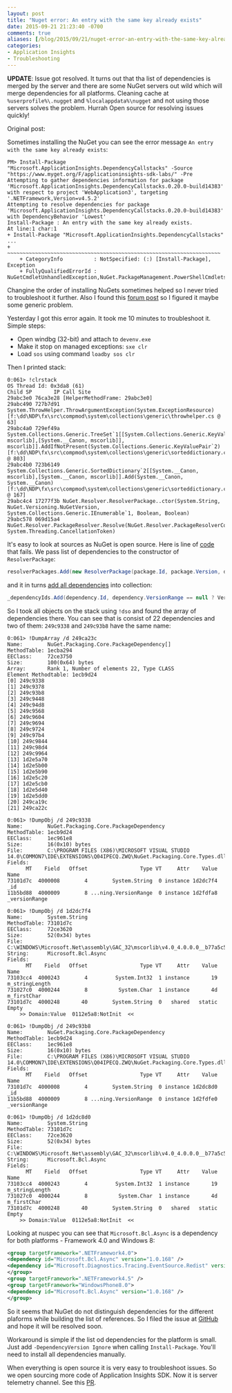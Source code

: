 ```yaml
---
layout: post
title: "Nuget error: An entry with the same key already exists"
date: 2015-09-21 21:23:40 -0700
comments: true
aliases: [/blog/2015/09/21/nuget-error-an-entry-with-the-same-key-already-exists/]
categories: 
- Application Insights
- Troubleshooting
---
```

**UPDATE**: Issue got resolved. It turns out that tha list of dependencies is merged by the server and there are some NuGet servers out wild which will merge dependencies for all platforms. Cleaning cache at ```%userprofile%\.nugget```  and  ```%localappdata%\nugget``` and not using those servers solves the problem. Hurrah Open source for resolving issues quickly!

Original post:

Sometimes installing the NuGet you can see the error message ```An entry with the same key already exists```:
  
```
PM> Install-Package "Microsoft.ApplicationInsights.DependencyCallstacks" -Source "https://www.myget.org/F/applicationinsights-sdk-labs/" -Pre
Attempting to gather dependencies information for package 'Microsoft.ApplicationInsights.DependencyCallstacks.0.20.0-build14383' with respect to project 'WebApplication3', targeting '.NETFramework,Version=v4.5.2'
Attempting to resolve dependencies for package 'Microsoft.ApplicationInsights.DependencyCallstacks.0.20.0-build14383' with DependencyBehavior 'Lowest'
Install-Package : An entry with the same key already exists.
At line:1 char:1
+ Install-Package "Microsoft.ApplicationInsights.DependencyCallstacks"  ...
+ ~~~~~~~~~~~~~~~~~~~~~~~~~~~~~~~~~~~~~~~~~~~~~~~~~~~~~~~~~~~~~~~~~~~~~
    + CategoryInfo          : NotSpecified: (:) [Install-Package], Exception
    + FullyQualifiedErrorId : NuGetCmdletUnhandledException,NuGet.PackageManagement.PowerShellCmdlets.InstallPackageCommand
```

Changine the order of installing NuGets sometimes helped so I never tried to troubleshoot it further. Also I found this [forum post](https://social.msdn.microsoft.com/Forums/en-US/b2f113a9-eeef-44d4-b9fe-d7aa98295d99/cant-install-nuget-package-in-vs2015?forum=AzureKeyVault&prof=required) so I figured it maybe some generic problem.

Yesterday I got this error again. It took me 10 minutes to troubleshoot it. Simple steps:

- Open windbg (32-bit) and attach to ```devenv.exe```
- Make it stop on managed exceptions: ```sxe clr``` 
- Load ```sos``` using command ```loadby sos clr```

Then I printed stack:

```
0:061> !clrstack
OS Thread Id: 0x3da8 (61)
Child SP       IP Call Site
29abc3e0 76ca3e28 [HelperMethodFrame: 29abc3e0] 
29abc490 727b7d91 System.ThrowHelper.ThrowArgumentException(System.ExceptionResource) [f:\dd\NDP\fx\src\compmod\system\collections\generic\throwhelper.cs @ 63]
29abc4a0 729ef49a System.Collections.Generic.TreeSet`1[[System.Collections.Generic.KeyValuePair`2[[System.__Canon, mscorlib],[System.__Canon, mscorlib]], mscorlib]].AddIfNotPresent(System.Collections.Generic.KeyValuePair`2) [f:\dd\NDP\fx\src\compmod\system\collections\generic\sorteddictionary.cs @ 803]
29abc4b0 723b6149 System.Collections.Generic.SortedDictionary`2[[System.__Canon, mscorlib],[System.__Canon, mscorlib]].Add(System.__Canon, System.__Canon) [f:\dd\NDP\fx\src\compmod\system\collections\generic\sorteddictionary.cs @ 167]
29abc4c4 17277f3b NuGet.Resolver.ResolverPackage..ctor(System.String, NuGet.Versioning.NuGetVersion, System.Collections.Generic.IEnumerable`1, Boolean, Boolean)
29abc578 069d15a4 NuGet.Resolver.PackageResolver.Resolve(NuGet.Resolver.PackageResolverContext, System.Threading.CancellationToken)
```

It's easy to look at sources as NuGet is open source. Here is line of [code](https://github.com/NuGet/NuGet3/blob/0002affc8087784a18f8ed735c3ce7620e84b267/src/NuGet.Resolver/PackageResolver.cs#L62) that fails. We pass list of dependencies to the constructor of ```ResolverPackage```:
 
``` csharp
resolverPackages.Add(new ResolverPackage(package.Id, package.Version, dependencies, package.Listed, false));
```

and it in turns [add all dependencies](https://github.com/NuGet/NuGet3/blob/dde7ebfc7e8e9c5b4fee492152f7c54db789643f/src/NuGet.Resolver/ResolverPackage.cs#L47) into collection:	 
 
``` csharp
_dependencyIds.Add(dependency.Id, dependency.VersionRange == null ? VersionRange.All : dependency.VersionRange);
```

So I took all objects on the stack using ```!dso``` and found the array of dependencies there. You can see that is consist of 22 dependencies and two of them: ```249c9338``` and ```249c93b8``` have the same name:

```
0:061> !DumpArray /d 249ca23c
Name:        NuGet.Packaging.Core.PackageDependency[]
MethodTable: 1ecba294
EEClass:     72ce3750
Size:        100(0x64) bytes
Array:       Rank 1, Number of elements 22, Type CLASS
Element Methodtable: 1ecb9d24
[0] 249c9338
[1] 249c9378
[2] 249c93b8
[3] 249c9448
[4] 249c94d8
[5] 249c9568
[6] 249c9604
[7] 249c9694
[8] 249c9724
[9] 249c97b4
[10] 249c9844
[11] 249c98d4
[12] 249c9964
[13] 1d2e5a70
[14] 1d2e5b00
[15] 1d2e5b90
[16] 1d2e5c20
[17] 1d2e5cb0
[18] 1d2e5d40
[19] 1d2e5dd0
[20] 249ca19c
[21] 249ca22c

0:061> !DumpObj /d 249c9338
Name:        NuGet.Packaging.Core.PackageDependency
MethodTable: 1ecb9d24
EEClass:     1ec961e8
Size:        16(0x10) bytes
File:        C:\PROGRAM FILES (X86)\MICROSOFT VISUAL STUDIO 14.0\COMMON7\IDE\EXTENSIONS\Q04IPECQ.ZWQ\NuGet.Packaging.Core.Types.dll
Fields:
      MT    Field   Offset                 Type VT     Attr    Value Name
73101d7c  4000008        4        System.String  0 instance 1d2dc7f4 _id
11b5bd88  4000009        8 ...ning.VersionRange  0 instance 1d2fdfa8 _versionRange

0:061> !DumpObj /d 1d2dc7f4
Name:        System.String
MethodTable: 73101d7c
EEClass:     72ce3620
Size:        52(0x34) bytes
File:        C:\WINDOWS\Microsoft.Net\assembly\GAC_32\mscorlib\v4.0_4.0.0.0__b77a5c561934e089\mscorlib.dll
String:      Microsoft.Bcl.Async
Fields:
      MT    Field   Offset                 Type VT     Attr    Value Name
73103cc4  4000243        4         System.Int32  1 instance       19 m_stringLength
731027c0  4000244        8          System.Char  1 instance       4d m_firstChar
73101d7c  4000248       40        System.String  0   shared   static Empty
    >> Domain:Value  0112e5a8:NotInit  <<
		
0:061> !DumpObj /d 249c93b8
Name:        NuGet.Packaging.Core.PackageDependency
MethodTable: 1ecb9d24
EEClass:     1ec961e8
Size:        16(0x10) bytes
File:        C:\PROGRAM FILES (X86)\MICROSOFT VISUAL STUDIO 14.0\COMMON7\IDE\EXTENSIONS\Q04IPECQ.ZWQ\NuGet.Packaging.Core.Types.dll
Fields:
      MT    Field   Offset                 Type VT     Attr    Value Name
73101d7c  4000008        4        System.String  0 instance 1d2dc8d0 _id
11b5bd88  4000009        8 ...ning.VersionRange  0 instance 1d2fdfe0 _versionRange

0:061> !DumpObj /d 1d2dc8d0
Name:        System.String
MethodTable: 73101d7c
EEClass:     72ce3620
Size:        52(0x34) bytes
File:        C:\WINDOWS\Microsoft.Net\assembly\GAC_32\mscorlib\v4.0_4.0.0.0__b77a5c561934e089\mscorlib.dll
String:      Microsoft.Bcl.Async
Fields:
      MT    Field   Offset                 Type VT     Attr    Value Name
73103cc4  4000243        4         System.Int32  1 instance       19 m_stringLength
731027c0  4000244        8          System.Char  1 instance       4d m_firstChar
73101d7c  4000248       40        System.String  0   shared   static Empty
    >> Domain:Value  0112e5a8:NotInit  <<
```
 
Looking at nuspec you can see that ```Microsoft.Bcl.Async``` is a dependency for both platforms - Framework 4.0 and Windows 8:

``` xml
<group targetFramework=".NETFramework4.0">
<dependency id="Microsoft.Bcl.Async" version="1.0.168" />
<dependency id="Microsoft.Diagnostics.Tracing.EventSource.Redist" version="1.1.24" />
</group>
<group targetFramework=".NETFramework4.5" />
<group targetFramework="WindowsPhone8.0">
<dependency id="Microsoft.Bcl.Async" version="1.0.168" />
</group>
```

So it seems that NuGet do not distinguish dependencies for the different plaforms while building the list of references. So I filed the issue at [GitHub](https://github.com/NuGet/Home/issues/1412) and hope it will be resolved soon.

Workaround is simple if the list od dependencies for the platform is small. Just add ```-DependencyVersion Ignore``` when calling ```Install-Package```. You'll need to install all dependencies manually.

When everything is open source it is very easy to troubleshoot issues. So we open sourcing more code of Application Insights SDK. Now it is server telemetry channel. See this [PR](https://github.com/Microsoft/ApplicationInsights-dotnet/pull/41).  
